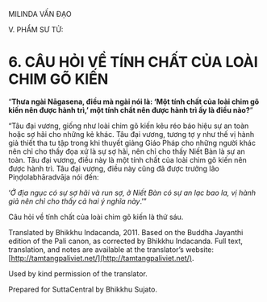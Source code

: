  

MILINDA VẤN ĐẠO

V. PHẨM SƯ TỬ:

# 6\. CÂU HỎI VỀ TÍNH CHẤT CỦA LOÀI CHIM GÕ KIẾN

“**Thưa ngài Nāgasena, điều mà ngài nói là: ‘Một tính chất của loài chim gõ kiến nên được hành trì,’ một tính chất nên được hành trì ấy là điều nào?**”

“Tâu đại vương, giống như loài chim gõ kiến kêu réo báo hiệu sự an toàn hoặc sợ hãi cho những kẻ khác. Tâu đại vương, tương tợ y như thế vị hành giả thiết tha tu tập trong khi thuyết giảng Giáo Pháp cho những người khác nên chỉ cho thấy đọa xứ là sự sợ hãi, nên chỉ cho thấy Niết Bàn là sự an toàn. Tâu đại vương, điều này là một tính chất của loài chim gõ kiến nên được hành trì. Tâu đại vương, điều này cũng đã được trưởng lão Piṇḍolabhāradvāja nói đến:

‘_Ở địa ngục có sự sợ hãi và run sợ, ở Niết Bàn có sự an lạc bao la, vị hành giả nên chỉ cho thấy cả hai ý nghĩa này_.’”

Câu hỏi về tính chất của loài chim gõ kiến là thứ sáu.

Translated by Bhikkhu Indacanda, 2011. Based on the Buddha Jayanthi edition of the Pali canon, as corrected by Bhikkhu Indacanda. Full text, translation, and notes are available at the translator’s website: [http://tamtangpaliviet.net/](http://tamtangpaliviet.net/).

Used by kind permission of the translator.

Prepared for SuttaCentral by Bhikkhu Sujato.